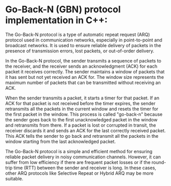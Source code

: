 # Go-Back-N (GBN) protocol implementation in C++:

The Go-Back-N protocol is a type of automatic repeat request (ARQ) protocol used in communication networks, especially in point-to-point and broadcast networks. It is used to ensure reliable delivery of packets in the presence of transmission errors, lost packets, or out-of-order delivery.

In the Go-Back-N protocol, the sender transmits a sequence of packets to the receiver, and the receiver sends an acknowledgment (ACK) for each packet it receives correctly. The sender maintains a window of packets that it has sent but not yet received an ACK for. The window size represents the maximum number of packets that can be transmitted without receiving an ACK.

When the sender transmits a packet, it starts a timer for that packet. If an ACK for that packet is not received before the timer expires, the sender retransmits all the packets in the current window and resets the timer for the first packet in the window. This process is called "go-back-n" because the sender goes back to the first unacknowledged packet in the window and retransmits from there.
If a packet is lost or corrupted in transit, the receiver discards it and sends an ACK for the last correctly received packet. This ACK tells the sender to go back and retransmit all the packets in the window starting from the last acknowledged packet.

The Go-Back-N protocol is a simple and efficient method for ensuring reliable packet delivery in noisy communication channels. However, it can suffer from low efficiency if there are frequent packet losses or if the round-trip time (RTT) between the sender and receiver is long. In these cases, other ARQ protocols like Selective Repeat or Hybrid ARQ may be more suitable.
